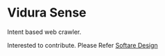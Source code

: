 # Vidura Sense

Intent based web crawler.

Interested to contribute. Please Refer [Softare Design](docs/SoftwareDesign.md)